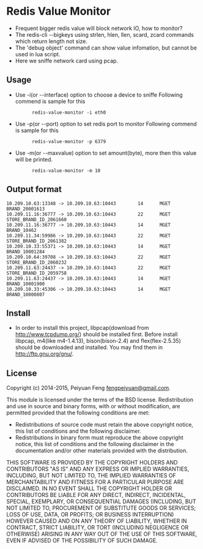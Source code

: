 # Redis Value Monitor 

* Frequent bigger redis value will block network IO, how to monitor?
* The redis-cli --bigkeys using strlen, hlen, llen, scard, zcard commands which return length not size.
* The 'debug object' command can show value infomation, but cannot be used in lua script.
* Here we sniffe network card using pcap. 

## Usage

* Use -i(or --interface) option to choose a device to sniffe
  Following commend is sample for this 
	
			redis-value-monitor -i eth0	
* Use -p(or --port) option to set redis port to monitor
  Following commend is sample for this 
	
			redis-value-monitor -p 6379	
* Use -m(or --maxvalue) option to set amount(byte), more then this value will be printed. 

			redis-value-monitor -m 10	
## Output format
	10.209.10.63:13348 -> 10.209.10.63:10443        14      MGET BRAND_20001613
	10.209.11.16:36777 -> 10.209.10.63:10443        22      MGET STORE_BRAND_ID_2061660
	10.209.11.16:36777 -> 10.209.10.63:10443        14      MGET BRAND_10462
	10.209.11.34:59986 -> 10.209.10.63:10443        22      MGET STORE_BRAND_ID_2061382
	10.209.10.33:55371 -> 10.209.10.63:10443        14      MGET BRAND_10001284
	10.209.10.64:39708 -> 10.209.10.63:10443        22      MGET STORE_BRAND_ID_2060232
	10.209.11.63:24437 -> 10.209.10.63:10443        22      MGET STORE_BRAND_ID_2059758
	10.209.11.63:24437 -> 10.209.10.63:10443        14      MGET BRAND_10001900
	10.209.10.33:45306 -> 10.209.10.63:10443        14      MGET BRAND_10000807

## Install

* In order to install this project, libpcap(download from http://www.tcpdump.org/) should be installed first. Before install libpcap, m4(like m4-1.4.13), bison(bison-2.4) and flex(flex-2.5.35) should be downloaded and installed. You may find them in http://ftp.gnu.org/gnu/.

## License

Copyright (c) 2014-2015, Peiyuan Feng <fengpeiyuan@gmail.com>.

This module is licensed under the terms of the BSD license.
Redistribution and use in source and binary forms, with or without
modification, are permitted provided that the following conditions
are met:

* Redistributions of source code must retain the above copyright notice, this list of conditions and the following disclaimer.
* Redistributions in binary form must reproduce the above copyright notice, this list of conditions and the following disclaimer in the documentation and/or other materials provided with the distribution.

THIS SOFTWARE IS PROVIDED BY THE COPYRIGHT HOLDERS AND CONTRIBUTORS
"AS IS" AND ANY EXPRESS OR IMPLIED WARRANTIES, INCLUDING, BUT NOT
LIMITED TO, THE IMPLIED WARRANTIES OF MERCHANTABILITY AND FITNESS FOR
A PARTICULAR PURPOSE ARE DISCLAIMED. IN NO EVENT SHALL THE COPYRIGHT
HOLDER OR CONTRIBUTORS BE LIABLE FOR ANY DIRECT, INDIRECT, INCIDENTAL,
SPECIAL, EXEMPLARY, OR CONSEQUENTIAL DAMAGES (INCLUDING, BUT NOT LIMITED
TO, PROCUREMENT OF SUBSTITUTE GOODS OR SERVICES; LOSS OF USE, DATA, OR
PROFITS; OR BUSINESS INTERRUPTION) HOWEVER CAUSED AND ON ANY THEORY OF
LIABILITY, WHETHER IN CONTRACT, STRICT LIABILITY, OR TORT (INCLUDING
NEGLIGENCE OR OTHERWISE) ARISING IN ANY WAY OUT OF THE USE OF THIS
SOFTWARE, EVEN IF ADVISED OF THE POSSIBILITY OF SUCH DAMAGE.
